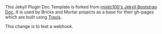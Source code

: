 This Jekyll Plugin Doc Template is forked from [mistic100's Jekyll Bootstrap Doc](http://mistic100.github.io/jekyll-bootstrap-doc).
It is used by Bricks and Mortar projects as a base for their gh-pages which are built using [Travis](http://travis-ci.org).

This change is to test a webhook.
